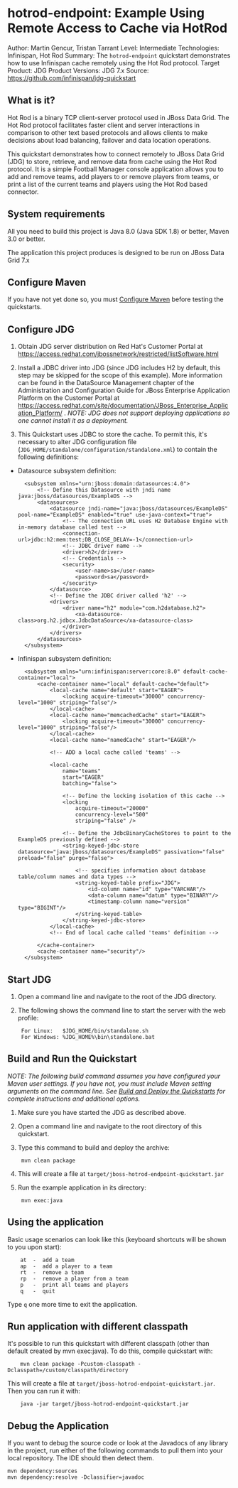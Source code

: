 hotrod-endpoint: Example Using Remote Access to Cache via HotRod
=========================================
Author: Martin Gencur, Tristan Tarrant
Level: Intermediate
Technologies: Infinispan, Hot Rod
Summary: The `hotrod-endpoint` quickstart demonstrates how to use Infinispan cache remotely using the Hot Rod protocol.
Target Product: JDG
Product Versions: JDG 7.x
Source: <https://github.com/infinispan/jdg-quickstart>

What is it?
-----------

Hot Rod is a binary TCP client-server protocol used in JBoss Data Grid. The Hot Rod protocol facilitates faster client and server interactions in comparison to other text based protocols and allows clients to make decisions about load balancing, failover and data location operations.

This quickstart demonstrates how to connect remotely to JBoss Data Grid (JDG) to store, retrieve, and remove data from cache using the Hot Rod protocol. It is a simple Football Manager console application allows you to add and remove teams, add players to or remove players from teams, or print a list of the current teams and players using the Hot Rod based connector.


System requirements
-------------------

All you need to build this project is Java 8.0 (Java SDK 1.8) or better, Maven 3.0 or better.

The application this project produces is designed to be run on JBoss Data Grid 7.x

 
Configure Maven
---------------

If you have not yet done so, you must [Configure Maven](https://github.com/jboss-developer/jboss-developer-shared-resources/blob/master/guides/CONFIGURE_MAVEN.md#configure-maven-to-build-and-deploy-the-quickstarts) before testing the quickstarts.


Configure JDG
-------------

1. Obtain JDG server distribution on Red Hat's Customer Portal at https://access.redhat.com/jbossnetwork/restricted/listSoftware.html

2. Install a JDBC driver into JDG (since JDG includes H2 by default, this step may be skipped for the scope of this example). More information can be found in the DataSource Management chapter of the Administration and Configuration Guide for JBoss Enterprise Application Platform on the Customer Portal at <https://access.redhat.com/site/documentation/JBoss_Enterprise_Application_Platform/> . _NOTE: JDG does not support deploying applications so one cannot install it as a deployment._

3. This Quickstart uses JDBC to store the cache. To permit this, it's necessary to alter JDG configuration file (`JDG_HOME/standalone/configuration/standalone.xml`) to contain the following definitions:
   
* Datasource subsystem definition:

    
        <subsystem xmlns="urn:jboss:domain:datasources:4.0">
            <!-- Define this Datasource with jndi name  java:jboss/datasources/ExampleDS -->
            <datasources>
                <datasource jndi-name="java:jboss/datasources/ExampleDS" pool-name="ExampleDS" enabled="true" use-java-context="true">
                    <!-- The connection URL uses H2 Database Engine with in-memory database called test -->
                    <connection-url>jdbc:h2:mem:test;DB_CLOSE_DELAY=-1</connection-url>
                    <!-- JDBC driver name -->
                    <driver>h2</driver>
                    <!-- Credentials -->
                    <security>
                        <user-name>sa</user-name>
                        <password>sa</password>
                    </security>
                </datasource>
                <!-- Define the JDBC driver called 'h2' -->
                <drivers>
                    <driver name="h2" module="com.h2database.h2">
                        <xa-datasource-class>org.h2.jdbcx.JdbcDataSource</xa-datasource-class>
                    </driver>
                </drivers>
            </datasources>
        </subsystem>

* Infinispan subsystem definition:

        <subsystem xmlns="urn:infinispan:server:core:8.0" default-cache-container="local">
            <cache-container name="local" default-cache="default">
                <local-cache name="default" start="EAGER">
                    <locking acquire-timeout="30000" concurrency-level="1000" striping="false"/>
                </local-cache>
                <local-cache name="memcachedCache" start="EAGER">
                    <locking acquire-timeout="30000" concurrency-level="1000" striping="false"/>
                </local-cache>
                <local-cache name="namedCache" start="EAGER"/>

                <!-- ADD a local cache called 'teams' -->

                <local-cache
                    name="teams"
                    start="EAGER"
                    batching="false">

                    <!-- Define the locking isolation of this cache -->
                    <locking
                        acquire-timeout="20000"
                        concurrency-level="500"
                        striping="false" />

                    <!-- Define the JdbcBinaryCacheStores to point to the ExampleDS previously defined -->
                    <string-keyed-jdbc-store datasource="java:jboss/datasources/ExampleDS" passivation="false" preload="false" purge="false">

                        <!-- specifies information about database table/column names and data types -->
                        <string-keyed-table prefix="JDG">
                            <id-column name="id" type="VARCHAR"/>
                            <data-column name="datum" type="BINARY"/>
                            <timestamp-column name="version" type="BIGINT"/>
                        </string-keyed-table>
                    </string-keyed-jdbc-store>
                </local-cache>
                <!-- End of local cache called 'teams' definition -->

            </cache-container>
            <cache-container name="security"/>
        </subsystem>

Start JDG
---------

1. Open a command line and navigate to the root of the JDG directory.
2. The following shows the command line to start the server with the web profile:

        For Linux:   $JDG_HOME/bin/standalone.sh
        For Windows: %JDG_HOME%\bin\standalone.bat


Build and Run the Quickstart
----------------------------

_NOTE: The following build command assumes you have configured your Maven user settings. If you have not, you must include Maven setting arguments on the command line. See [Build and Deploy the Quickstarts](../../README.md#build-and-deploy-the-quickstarts) for complete instructions and additional options._

1. Make sure you have started the JDG as described above.
2. Open a command line and navigate to the root directory of this quickstart.
3. Type this command to build and deploy the archive:

        mvn clean package 
                
4. This will create a file at `target/jboss-hotrod-endpoint-quickstart.jar`

5. Run the example application in its directory:

        mvn exec:java
 

Using the application
---------------------
Basic usage scenarios can look like this (keyboard shortcuts will be shown to you upon start):

        at  -  add a team
        ap  -  add a player to a team
        rt  -  remove a team
        rp  -  remove a player from a team
        p   -  print all teams and players
        q   -  quit
        
Type `q` one more time to exit the application.

Run application with different classpath
----------------------------------------
It's possible to run this quickstart with different classpath (other than default created by mvn exec:java).
To do this, compile quickstart with:

        mvn clean package -Pcustom-classpath -Dclasspath=/custom/classpath/directory

This will create a file at `target/jboss-hotrod-endpoint-quickstart.jar`.
Then you can run it with:

        java -jar target/jboss-hotrod-endpoint-quickstart.jar

Debug the Application
------------------------------------

If you want to debug the source code or look at the Javadocs of any library in the project, run either of the following commands to pull them into your local repository. The IDE should then detect them.

    mvn dependency:sources
    mvn dependency:resolve -Dclassifier=javadoc


